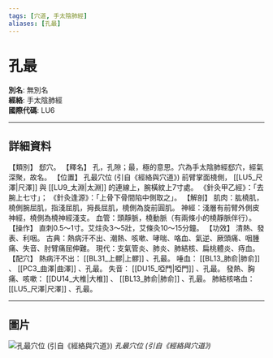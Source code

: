 ```yaml
---
tags: [穴道, 手太陰肺經]
aliases: [孔最]
---
```


# 孔最

**別名**: 無別名  
**經絡**: 手太陰肺經  
**國際代碼**: LU6  

---

## 詳細資料
【類別】
郄穴。
【釋名】
孔，孔隙；最，極的意思。穴為手太陰肺經郄穴，經氣深聚，故名。
【位置】
孔最穴位 (引自《經絡與穴道》)
前臂掌面橈側， [[LU5_尺澤|尺澤]] 與 [[LU9_太淵|太淵]] 的連線上，腕橫紋上7寸處。
《針灸甲乙經》：「去腕上七寸」；
《針灸逢源》：「上骨下骨間陷中側取之」。
【解剖】
肌肉：肱橈肌，橈側腕屈肌，指淺屈肌，拇長屈肌，橈側為旋前圓肌。
神經：淺層有前臂外側皮神經，橈側為橈神經淺支。
血管：頭靜脈，橈動脈（有兩條小的橈靜脈伴行）。
【操作】
直刺0.5～1寸。艾炷灸3～5壯，艾條灸10～15分鐘。
【功效】
清熱、發表、利咽。
古典：熱病汗不出、潮熱、咳嗽、哮喘、咯血、氣逆、厥頭痛、咽腫痛、失音、肘臂痛屈伸難。
現代：支氣管炎、肺炎、肺結核、扁桃體炎、痔血。
【配穴】
熱病汗不出： [[BL31_上髎|上髎]] 、孔最。
唾血： [[BL13_肺俞|肺俞]] 、 [[PC3_曲澤|曲澤]] 、孔最。
失音： [[DU15_啞門|啞門]] 、孔最。
發熱、胸痛、咳嗽： [[DU14_大椎|大椎]] 、 [[BL13_肺俞|肺俞]] 、孔最。
肺結核咯血： [[LU5_尺澤|尺澤]] 、孔最。

---

## 圖片
![孔最穴位 (引自《經絡與穴道》)](https://yibian.hopto.org/pic/acu/norm/01/kongzui(j&a).jpg)
_孔最穴位 (引自《經絡與穴道》)_


